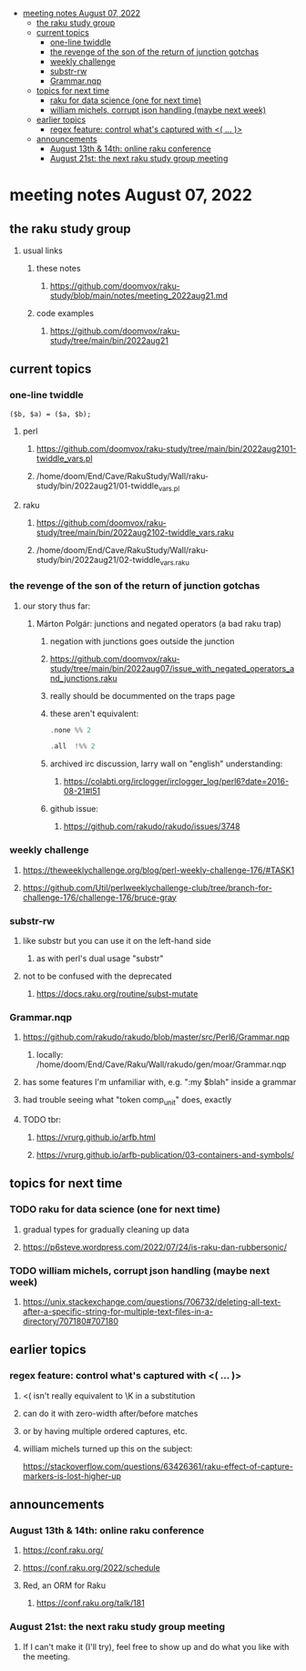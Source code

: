 - [meeting notes August 07, 2022](#org6c78b5b)
  - [the raku study group](#orgdb61b77)
  - [current topics](#orge66865b)
    - [one-line twiddle](#orgfa568e6)
    - [the revenge of the son of the return of junction gotchas](#org9a0cde8)
    - [weekly challenge](#orgef8840b)
    - [substr-rw](#orgee5b47a)
    - [Grammar.nqp](#org8c5f940)
  - [topics for next time](#org1992968)
    - [raku for data science  (one for next time)](#org63278b1)
    - [william michels, corrupt json handling (maybe next week)](#orgd6f6ffb)
  - [earlier topics](#orgcc795e4)
    - [regex feature: control what's captured with <( &#x2026; )>](#org49f8e4f)
  - [announcements](#orgd98fa5d)
    - [August 13th & 14th: online raku conference](#org2a32bd5)
    - [August 21st: the next raku study group meeting](#orge9f7bd3)


<a id="org6c78b5b"></a>

# meeting notes August 07, 2022


<a id="orgdb61b77"></a>

## the raku study group

1.  usual links

    1.  these notes
    
        1.  <https://github.com/doomvox/raku-study/blob/main/notes/meeting_2022aug21.md>
    
    2.  code examples
    
        1.  <https://github.com/doomvox/raku-study/tree/main/bin/2022aug21>


<a id="orge66865b"></a>

## current topics


<a id="orgfa568e6"></a>

### one-line twiddle

```cperl
($b, $a) = ($a, $b);
```

1.  perl

    1.  <https://github.com/doomvox/raku-study/tree/main/bin/2022aug2101-twiddle_vars.pl>
    
    2.  /home/doom/End/Cave/RakuStudy/Wall/raku-study/bin/2022aug21/01-twiddle<sub>vars.pl</sub>

2.  raku

    1.  <https://github.com/doomvox/raku-study/tree/main/bin/2022aug2102-twiddle_vars.raku>
    
    2.  /home/doom/End/Cave/RakuStudy/Wall/raku-study/bin/2022aug21/02-twiddle<sub>vars.raku</sub>


<a id="org9a0cde8"></a>

### the revenge of the son of the return of junction gotchas

1.  our story thus far:

    1.  Márton Polgár: junctions and negated operators (a bad raku trap)
    
        1.  negation with junctions goes outside the junction
        
        2.  <https://github.com/doomvox/raku-study/tree/main/bin/2022aug07/issue_with_negated_operators_and_junctions.raku>
        
        3.  really should be docummented on the traps page
        
        4.  these aren't equivalent:
        
            ```raku
            .none %% 2 
            ```
            
            ```raku
            .all  !%% 2 
            ```
        
        5.  archived irc discussion, larry wall on "english" understanding:
        
            1.  <https://colabti.org/irclogger/irclogger_log/perl6?date=2016-08-21#l51>
        
        6.  github issue:
        
            1.  <https://github.com/rakudo/rakudo/issues/3748>


<a id="orgef8840b"></a>

### weekly challenge

1.  <https://theweeklychallenge.org/blog/perl-weekly-challenge-176/#TASK1>

2.  <https://github.com/Util/perlweeklychallenge-club/tree/branch-for-challenge-176/challenge-176/bruce-gray>


<a id="orgee5b47a"></a>

### substr-rw

1.  like substr but you can use it on the left-hand side

    1.  as with perl's dual usage "substr"

2.  not to be confused with the deprecated

    1.  <https://docs.raku.org/routine/subst-mutate>


<a id="org8c5f940"></a>

### Grammar.nqp

1.  <https://github.com/rakudo/rakudo/blob/master/src/Perl6/Grammar.nqp>

    1.  locally: /home/doom/End/Cave/Raku/Wall/rakudo/gen/moar/Grammar.nqp

2.  has some features I'm unfamiliar with, e.g. ":my $blah" inside a grammar

3.  had trouble seeing what "token comp<sub>unit</sub>" does, exactly

4.  TODO tbr:

    1.  <https://vrurg.github.io/arfb.html>
    
    2.  <https://vrurg.github.io/arfb-publication/03-containers-and-symbols/>


<a id="org1992968"></a>

## topics for next time


<a id="org63278b1"></a>

### TODO raku for data science  (one for next time)

1.  gradual types for gradually cleaning up data

2.  <https://p6steve.wordpress.com/2022/07/24/is-raku-dan-rubbersonic/>


<a id="orgd6f6ffb"></a>

### TODO william michels, corrupt json handling (maybe next week)

1.  <https://unix.stackexchange.com/questions/706732/deleting-all-text-after-a-specific-string-for-multiple-text-files-in-a-directory/707180#707180>


<a id="orgcc795e4"></a>

## earlier topics


<a id="org49f8e4f"></a>

### regex feature: control what's captured with <( &#x2026; )>

1.  <( isn't really equivalent to \K in a substitution

2.  can do it with zero-width after/before matches

3.  or by having multiple ordered captures, etc.

4.  william michels turned up this on the subject:

    <https://stackoverflow.com/questions/63426361/raku-effect-of-capture-markers-is-lost-higher-up>


<a id="orgd98fa5d"></a>

## announcements


<a id="org2a32bd5"></a>

### August 13th & 14th: online raku conference

1.  <https://conf.raku.org/>

2.  <https://conf.raku.org/2022/schedule>

3.  Red, an ORM for Raku

    1.  <https://conf.raku.org/talk/181>


<a id="orge9f7bd3"></a>

### August 21st: the next raku study group meeting

1.  If I can't make it (I'll try), feel free to show up and do what you like with the meeting.
